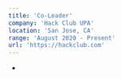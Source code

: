 ```yaml
---
title: 'Co-Leader'
company: 'Hack Club UPA'
location: 'San Jose, CA'
range: 'August 2020 - Present'
url: 'https://hackclub.com'
---
```


- 
